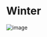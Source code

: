 # Winter

![image](https://user-images.githubusercontent.com/31403375/78551420-5e963900-780e-11ea-89fd-86ebd26377d1.png)
